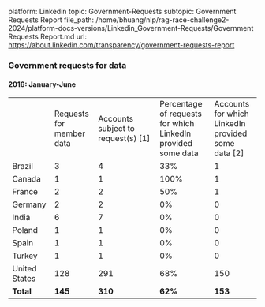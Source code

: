 platform: Linkedin
topic: Government-Requests
subtopic: Government Requests Report
file_path: /home/bhuang/nlp/rag-race-challenge2-2024/platform-docs-versions/Linkedin_Government-Requests/Government Requests Report.md
url: https://about.linkedin.com/transparency/government-requests-report

### Government requests for data

#### 2016: January-June

|     |     |     |     |     |
| --- | --- | --- | --- | --- |
|     | Requests for member data | Accounts subject to request(s) \[1\] | Percentage of requests for which LinkedIn provided some data | Accounts for which LinkedIn provided some data \[2\] |
| Brazil | 3   | 4   | 33% | 1   |
| Canada | 1   | 1   | 100% | 1   |
| France | 2   | 2   | 50% | 1   |
| Germany | 2   | 2   | 0%  | 0   |
| India | 6   | 7   | 0%  | 0   |
| Poland | 1   | 1   | 0%  | 0   |
| Spain | 1   | 1   | 0%  | 0   |
| Turkey | 1   | 1   | 0%  | 0   |
| United States | 128 | 291 | 68% | 150 |
| **Total** | **145** | **310** | **62%** | **153** |